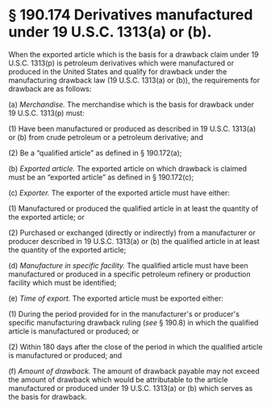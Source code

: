 # § 190.174   Derivatives manufactured under 19 U.S.C. 1313(a) or (b).

When the exported article which is the basis for a drawback claim under 19 U.S.C. 1313(p) is petroleum derivatives which were manufactured or produced in the United States and qualify for drawback under the manufacturing drawback law (19 U.S.C. 1313(a) or (b)), the requirements for drawback are as follows:


(a) *Merchandise.* The merchandise which is the basis for drawback under 19 U.S.C. 1313(p) must:


(1) Have been manufactured or produced as described in 19 U.S.C. 1313(a) or (b) from crude petroleum or a petroleum derivative; and


(2) Be a “qualified article” as defined in § 190.172(a);


(b) *Exported article.* The exported article on which drawback is claimed must be an “exported article” as defined in § 190.172(c);


(c) *Exporter.* The exporter of the exported article must have either:


(1) Manufactured or produced the qualified article in at least the quantity of the exported article; or


(2) Purchased or exchanged (directly or indirectly) from a manufacturer or producer described in 19 U.S.C. 1313(a) or (b) the qualified article in at least the quantity of the exported article;


(d) *Manufacture in specific facility.* The qualified article must have been manufactured or produced in a specific petroleum refinery or production facility which must be identified;


(e) *Time of export.* The exported article must be exported either:


(1) During the period provided for in the manufacturer's or producer's specific manufacturing drawback ruling (*see* § 190.8) in which the qualified article is manufactured or produced; or


(2) Within 180 days after the close of the period in which the qualified article is manufactured or produced; and


(f) *Amount of drawback.* The amount of drawback payable may not exceed the amount of drawback which would be attributable to the article manufactured or produced under 19 U.S.C. 1313(a) or (b) which serves as the basis for drawback.




